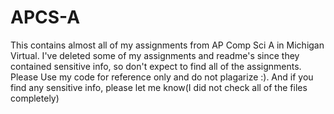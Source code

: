 # APCS-A
This contains almost all of my assignments from AP Comp Sci A in Michigan Virtual.
I've deleted some of my assignments and readme's since they contained sensitive info, so don't expect to find all of the assignments.
Please Use my code for reference only and do not plagarize :).
And if you find any sensitive info, please let me know(I did not check all of the files completely)
